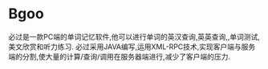 # Bgoo
必过是一款PC端的单词记忆软件,他可以进行单词的英汉查询,英英查询,,单词测试,美文欣赏和听力练习.
必过采用JAVA编写,运用XML-RPC技术,实现客户端与服务端的分割,使大量的计算/查询/调用在服务器端进行,减少了客户端的压力.
